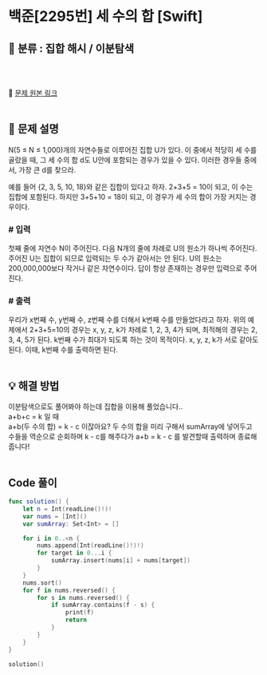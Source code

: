 # 백준[2295번] 세 수의 합 [Swift]

## 🔎 분류 : 집합 해시 / 이분탐색

<br><br>

🔗 [문제 원본 링크](https://www.acmicpc.net/problem/2295)
<br><br>

## 📝 문제 설명
N(5 ≤ N ≤ 1,000)개의 자연수들로 이루어진 집합 U가 있다. 이 중에서 적당히 세 수를 골랐을 때, 그 세 수의 합 d도 U안에 포함되는 경우가 있을 수 있다. 이러한 경우들 중에서, 가장 큰 d를 찾으라.

예를 들어 {2, 3, 5, 10, 18}와 같은 집합이 있다고 하자. 2+3+5 = 10이 되고, 이 수는 집합에 포함된다. 하지만 3+5+10 = 18이 되고, 이 경우가 세 수의 합이 가장 커지는 경우이다.

### # 입력
첫째 줄에 자연수 N이 주어진다. 다음 N개의 줄에 차례로 U의 원소가 하나씩 주어진다. 주어진 U는 집합이 되므로 입력되는 두 수가 같아서는 안 된다. U의 원소는 200,000,000보다 작거나 같은 자연수이다. 답이 항상 존재하는 경우만 입력으로 주어진다.

### # 출력
우리가 x번째 수, y번째 수, z번째 수를 더해서 k번째 수를 만들었다라고 하자. 위의 예제에서 2+3+5=10의 경우는 x, y, z, k가 차례로 1, 2, 3, 4가 되며, 최적해의 경우는 2, 3, 4, 5가 된다. k번째 수가 최대가 되도록 하는 것이 목적이다. x, y, z, k가 서로 같아도 된다. 이때, k번째 수를 출력하면 된다.
<br><br>

## 💡 해결 방법
이분탐색으로도 풀어봐야 하는데 집합을 이용해 풀었습니다..
<br> a+b+c = k 일 때<br>
a+b(두 수의 합) = k - c 이잖아요?
두 수의 합을 미리 구해서 sumArray에 넣어두고<br>
수들을 역순으로 순회하며 k - c를 해주다가 a+b = k - c 를 발견할때 출력하며 종료해줍니다!
<br><br>

## Code 풀이
```Swift
func solution() {
    let n = Int(readLine()!)!
    var nums = [Int]()
    var sumArray: Set<Int> = []

    for i in 0..<n {
        nums.append(Int(readLine()!)!)
        for target in 0...i {
            sumArray.insert(nums[i] + nums[target])
        }
    }
    nums.sort()
    for f in nums.reversed() {
        for s in nums.reversed() {
            if sumArray.contains(f - s) {
                print(f)
                return
            }
        }
    }
}

solution()
```